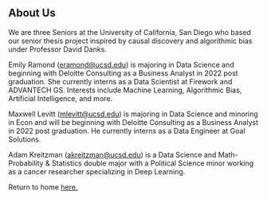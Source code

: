 ## About Us

We are three Seniors at the University of California, San Diego who based our senior thesis project inspired by causal discovery and algorithmic bias under Professor David Danks. 

Emily Ramond (eramond@ucsd.edu) is majoring in Data Science and beginning with Deloitte Consulting as a Business Analyst in 2022 post graduation. She currently interns as a Data Scientist at Firework and ADVANTECH GS. Interests include Machine Learning, Algorithmic Bias, Artificial Intelligence, and more. 

Maxwell Levitt (mlevitt@ucsd.edu) is majoring in Data Science and minoring in Econ and will be beginning with Deloitte Consulting as a Business Analyst in 2022 post graduation. He currently interns as a Data Engineer at Goal Solutions. 

Adam Kreitzman (akreitzman@ucsd.edu) is a Data Science and Math-Probability & Statistics double major with a Political Science minor working as a cancer researcher specializing in Deep Learning. 

Return to home [here.](index.md)
